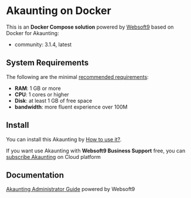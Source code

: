 # Akaunting on Docker  

This is an **Docker Compose solution** powered by [Websoft9](https://www.websoft9.com) based on Docker for Akaunting:


 - community:  3.1.4, latest


## System Requirements

The following are the minimal [recommended requirements](https://github.com/akaunting/docker):

* **RAM**: 1 GB or more
* **CPU**: 1 cores or higher
* **Disk**: at least 1 GB of free space
* **bandwidth**: more fluent experience over 100M  

## Install

You can install this Akaunting by [How to use it?](https://github.com/Websoft9/docker-library#how-to-use-it).   

If you want use Akaunting with **Websoft9 Business Support** free, you can [subscribe Akaunting](https://www.websoft9.com/apps) on Cloud platform

## Documentation

[Akaunting Administrator Guide](https://support.websoft9.com/docs/akaunting) powered by Websoft9